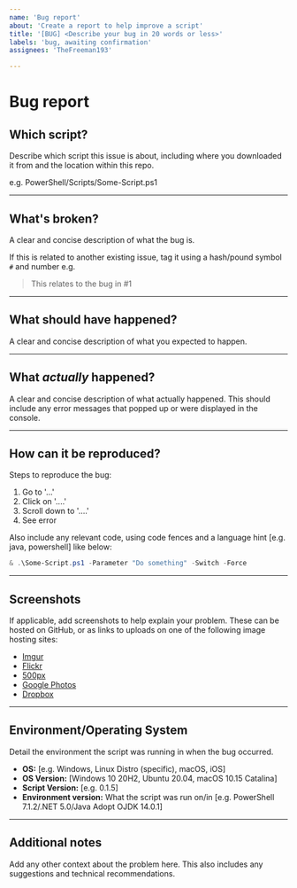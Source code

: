 ```yaml
---
name: 'Bug report'
about: 'Create a report to help improve a script'
title: '[BUG] <Describe your bug in 20 words or less>'
labels: 'bug, awaiting confirmation'
assignees: 'TheFreeman193'

---
```


# Bug report

<!-- Leave the ## Headings and --- dividers in place; replace each paragraph with requested info. There are 8 sections -->
## Which script?

<!-- 1 Replace below here 1 -->
Describe which script this issue is about, including where you downloaded it from and the location within this repo.

e.g. PowerShell/Scripts/Some-Script.ps1
<!-- 1 Replace above here 1 -->

---

## What's broken?

<!-- 2 Replace below here 2 -->
A clear and concise description of what the bug is.

If this is related to another existing issue, tag it using a hash/pound symbol `#` and number e.g.

> This relates to the bug in #1
<!-- 2 Replace above here 2 -->

---

## What should have happened?

<!-- 3 Replace below here 3 -->
A clear and concise description of what you expected to happen.
<!-- 3 Replace above here 3 -->

---

## What *actually* happened?

<!-- 4 Replace below here 4 -->
A clear and concise description of what actually happened. This should include any error messages that popped up or were displayed in the console.
<!-- 4 Replace above here 4 -->

---

## How can it be reproduced?

<!-- 5 Replace below here 5 -->
Steps to reproduce the bug:

1. Go to '...'
2. Click on '....'
3. Scroll down to '....'
4. See error

Also include any relevant code, using code fences and a language hint \[e.g. java, powershell] like below:

```powershell
& .\Some-Script.ps1 -Parameter "Do something" -Switch -Force
```
<!-- 5 Replace above here 5 -->

---

## Screenshots

<!-- 6 Replace below here 6 -->
If applicable, add screenshots to help explain your problem. These can be hosted on GitHub, or as links to uploads on one of the following image hosting sites:

- [Imgur](https://imgur.com/upload)
- [Flickr](https://flickr.com)
- [500px](https://500px.com)
- [Google Photos](https://photos.google.com/login)
- [Dropbox](https://www.dropbox.com)
<!-- 6 Replace above here 6 -->

---

## Environment/Operating System

<!-- 7 Replace below here 7 -->
Detail the environment the script was running in when the bug occurred.

- **OS:** \[e.g. Windows, Linux Distro (specific), macOS, iOS]
- **OS Version:** \[Windows 10 20H2, Ubuntu 20.04, macOS 10.15 Catalina]
- **Script Version:** \[e.g. 0.1.5]
- **Environment version:** What the script was run on/in \[e.g. PowerShell 7.1.2/.NET 5.0/Java Adopt OJDK 14.0.1]
<!-- 7 Replace above here 7 -->

---

## Additional notes

<!-- 8 Replace below here 8 -->
Add any other context about the problem here. This also includes any suggestions and technical recommendations.
<!-- 8 Replace above here 8 -->
